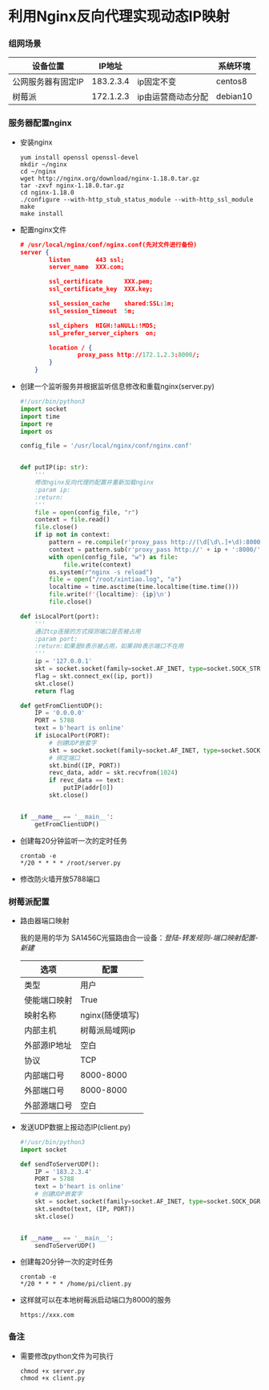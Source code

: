 # 利用Nginx反向代理实现动态IP映射

### 组网场景

| 设备位置           | IP地址    |                    | 系统环境 |
| ------------------ | --------- | ------------------ | -------- |
| 公网服务器有固定IP | 183.2.3.4 | ip固定不变         | centos8  |
| 树莓派             | 172.1.2.3 | ip由运营商动态分配 | debian10 |

### 服务器配置nginx

- 安装nginx

  ```
  yum install openssl openssl-devel
  mkdir ~/nginx
  cd ~/nginx
  wget http://nginx.org/download/nginx-1.18.0.tar.gz
  tar -zxvf nginx-1.18.0.tar.gz
  cd nginx-1.18.0
  ./configure --with-http_stub_status_module --with-http_ssl_module
  make
  make install
  ```

- 配置nginx文件

  ```json
  # /usr/local/nginx/conf/nginx.conf(先对文件进行备份)
  server {
          listen       443 ssl;
          server_name  XXX.com;
  
          ssl_certificate      XXX.pem;
          ssl_certificate_key  XXX.key;
  
          ssl_session_cache    shared:SSL:1m;
          ssl_session_timeout  5m;
  
          ssl_ciphers  HIGH:!aNULL:!MD5;
          ssl_prefer_server_ciphers  on;
  
          location / {
                  proxy_pass http://172.1.2.3:8000/;
          }
      }
  ```

- 创建一个监听服务并根据监听信息修改和重载nginx(server.py)

  ```python
  #!/usr/bin/python3
  import socket
  import time
  import re
  import os
  
  config_file = '/usr/local/nginx/conf/nginx.conf'
  
  
  def putIP(ip: str):
      '''
      修改nginx反向代理的配置并重新加载nginx
      :param ip:
      :return:
      '''
      file = open(config_file, "r")
      context = file.read()
      file.close()
      if ip not in context:
          pattern = re.compile(r'proxy_pass http://(\d[\d\.]+\d):8000/', re.I)
          context = pattern.sub(r'proxy_pass http://' + ip + ':8000/', context)
          with open(config_file, "w") as file:
              file.write(context)
          os.system(r"nginx -s reload")
          file = open("/root/xintiao.log", "a")
          localtime = time.asctime(time.localtime(time.time()))
          file.write(f'{localtime}: {ip}\n')
          file.close()
  
  def isLocalPort(port):
      '''
      通过tcp连接的方式探测端口是否被占用
      :param port:
      :return:如果是0表示被占用，如果非0表示端口不在用
      '''
      ip = '127.0.0.1'
      skt = socket.socket(family=socket.AF_INET, type=socket.SOCK_STREAM)
      flag = skt.connect_ex((ip, port))
      skt.close()
      return flag
  
  def getFromClientUDP():
      IP = '0.0.0.0'
      PORT = 5788
      text = b'heart is online'
      if isLocalPort(PORT):
          # 创建UDP嵌套字
          skt = socket.socket(family=socket.AF_INET, type=socket.SOCK_DGRAM)
          # 绑定端口
          skt.bind((IP, PORT))
          revc_data, addr = skt.recvfrom(1024)
          if revc_data == text:
              putIP(addr[0])
          skt.close()
  
  
  if __name__ == '__main__':
      getFromClientUDP()
  ```

- 创建每20分钟监听一次的定时任务

  ```
  crontab -e
  */20 * * * * /root/server.py
  ```

- 修改防火墙开放5788端口

### 树莓派配置

- 路由器端口映射

  我的是用的华为 SA1456C光猫路由合一设备：*登陆-转发规则-端口映射配置-新建*

  | 选项         | 配置            |
  | ------------ | --------------- |
  | 类型         | 用户            |
  | 使能端口映射 | True            |
  | 映射名称     | nginx(随便填写) |
  | 内部主机     | 树莓派局域网ip  |
  | 外部源IP地址 | 空白            |
  | 协议         | TCP             |
  | 内部端口号   | 8000-8000       |
  | 外部端口号   | 8000-8000       |
  | 外部源端口号 | 空白            |

- 发送UDP数据上报动态IP(client.py)

  ```python
  #!/usr/bin/python3
  import socket
  
  def sendToServerUDP():
      IP = '183.2.3.4'
      PORT = 5788
      text = b'heart is online'
      # 创建UDP嵌套字
      skt = socket.socket(family=socket.AF_INET, type=socket.SOCK_DGRAM)
      skt.sendto(text, (IP, PORT))
      skt.close()
  
  
  if __name__ == '__main__':
      sendToServerUDP()
  ```

- 创建每20分钟一次的定时任务

  ```
  crontab -e
  */20 * * * * /home/pi/client.py
  ```

- 这样就可以在本地树莓派启动端口为8000的服务

  ```
  https://xxx.com
  ```

### 备注

- 需要修改python文件为可执行

  ```
  chmod +x server.py
  chmod +x client.py
  ```

  
